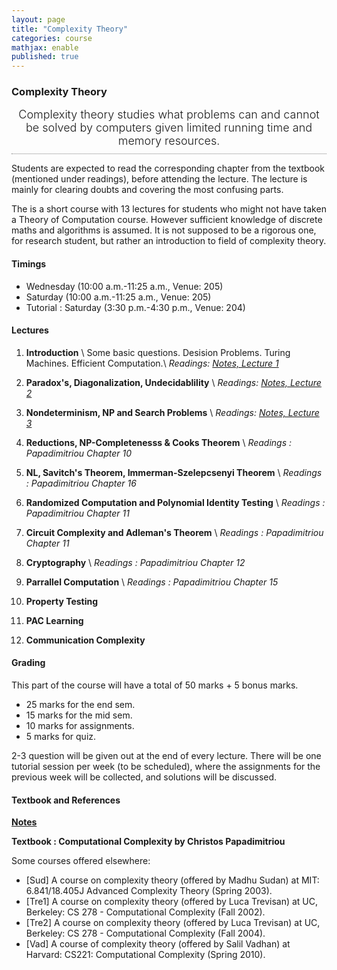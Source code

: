 ```yaml
---
layout: page
title: "Complexity Theory"
categories: course
mathjax: enable
published: true
---
```


### Complexity Theory
<span style="display: block; padding-bottom: 10px; font-size: 18px; text-align: center; font-weight: 300;
border-bottom: gray 1px dotted;">
Complexity theory studies what problems can and cannot be solved by computers given limited running time and memory resources.  
</span>

Students are expected to read the corresponding chapter from the textbook (mentioned under readings), before attending the lecture. 
The lecture is mainly for clearing doubts and covering the most confusing parts.

The is a short course with 13 lectures for students who might not have
taken a Theory of Computation course. However sufficient knowledge of 
discrete maths and algorithms is assumed. It is not supposed to be a 
rigorous one, for research student, but rather an introduction to field 
of complexity theory.

#### Timings

- Wednesday (10:00 a.m.-11:25 a.m., Venue: 205)
- Saturday (10:00 a.m.-11:25 a.m., Venue: 205)
- Tutorial : Saturday (3:30 p.m.-4:30 p.m., Venue: 204)

#### Lectures

1.  **Introduction** \\
    Some basic questions. Desision Problems. Turing Machines. Efficient Computation.\\
    *Readings: [Notes, Lecture 1](notes)*

2.  **Paradox's, Diagonalization, Undecidablility** \\
    *Readings: [Notes, Lecture 2](notes)*

3.  **Nondeterminism, NP and Search Problems** \\
    *Readings: [Notes, Lecture 3](notes)*

4.  **Reductions, NP-Completenesss & Cooks Theorem** \\
    *Readings :  Papadimitriou Chapter 10*

5.  **NL, Savitch's Theorem, Immerman-Szelepcsenyi Theorem** \\
    *Readings :  Papadimitriou Chapter 16*

6.  **Randomized Computation and Polynomial Identity Testing** \\
    *Readings :  Papadimitriou Chapter 11*

7.  **Circuit Complexity and Adleman's Theorem** \\
    *Readings :  Papadimitriou Chapter 11*

9.  **Cryptography** \\
    *Readings :  Papadimitriou Chapter 12*

8.  **Parrallel Computation** \\
    *Readings :  Papadimitriou Chapter 15*

10.  **Property Testing** 
    
11. **PAC Learning**

12. **Communication Complexity**


#### Grading

This part of the course will have a total of 50 marks + 5 bonus marks.

- 25 marks for the end sem.
- 15 marks for the mid sem.
- 10 marks for assignments.
- 5 marks for quiz.

2-3 question will be given out at the end of every lecture. There will be one tutorial 
session per week (to be scheduled), where the assignments for the previous week will be collected, and 
solutions will be discussed.


#### Textbook and References

**[Notes](notes)**



**Textbook : Computational Complexity by Christos Papadimitriou**


Some courses offered elsewhere:

- [Sud] A course on complexity theory (offered by Madhu Sudan) at MIT: 6.841/18.405J Advanced Complexity Theory (Spring 2003).
- [Tre1] A course on complexity theory (offered by Luca Trevisan) at UC, Berkeley: CS 278 - Computational Complexity (Fall 2002).
- [Tre2] A course on complexity theory (offered by Luca Trevisan) at UC, Berkeley: CS 278 - Computational Complexity (Fall 2004).
- [Vad] A course of complexity theory (offered by Salil Vadhan) at Harvard: CS221: Computational Complexity (Spring 2010).
